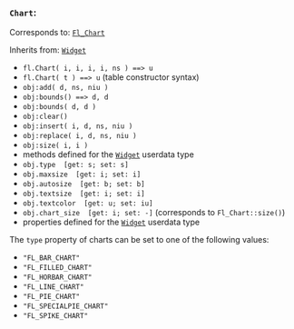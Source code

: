 ### `Chart`:

Corresponds to:
[`Fl_Chart`](http://www.fltk.org/doc-1.3/classFl__Chart.html)

Inherits from:
[`Widget`](Widget)

*   `fl.Chart( i, i, i, i, ns ) ==> u`
*   `fl.Chart( t ) ==> u` (table constructor syntax)
*   `obj:add( d, ns, niu )`
*   `obj:bounds() ==> d, d`
*   `obj:bounds( d, d )`
*   `obj:clear()`
*   `obj:insert( i, d, ns, niu )`
*   `obj:replace( i, d, ns, niu )`
*   `obj:size( i, i )`
*   methods defined for the [`Widget`](Widget) userdata type
*   `obj.type  [get: s; set: s]`
*   `obj.maxsize  [get: i; set: i]`
*   `obj.autosize  [get: b; set: b]`
*   `obj.textsize  [get: i; set: i]`
*   `obj.textcolor  [get: u; set: iu]`
*   `obj.chart_size  [get: i; set: -]` (corresponds to
    `Fl_Chart::size()`)
*   properties defined for the [`Widget`](Widget) userdata type

The `type` property of charts can be set to one of the following
values:

*   `"FL_BAR_CHART"`
*   `"FL_FILLED_CHART"`
*   `"FL_HORBAR_CHART"`
*   `"FL_LINE_CHART"`
*   `"FL_PIE_CHART"`
*   `"FL_SPECIALPIE_CHART"`
*   `"FL_SPIKE_CHART"`

